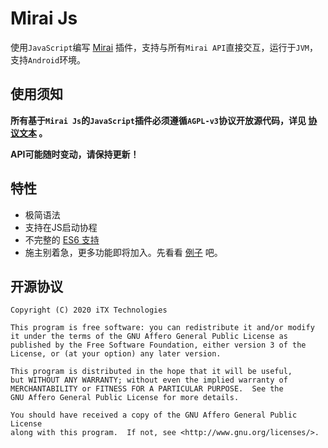 # Mirai Js

使用`JavaScript`编写 [Mirai](https://github.com/mamoe/mirai) 插件，支持与所有`Mirai API`直接交互，运行于`JVM`，支持`Android`环境。

## 使用须知

**所有基于`Mirai Js`的`JavaScript`插件必须遵循`AGPL-v3`协议开放源代码，详见 [协议文本](LICENSE) 。**

**API可能随时变动，请保持更新！**

## 特性

* 极简语法
* 支持在JS启动协程
* 不完整的 [ES6 支持](https://mozilla.github.io/rhino/compat/engines.html)
* 施主别着急，更多功能即将加入。先看看 [例子](examples) 吧。

## 开源协议

    Copyright (C) 2020 iTX Technologies

    This program is free software: you can redistribute it and/or modify
    it under the terms of the GNU Affero General Public License as
    published by the Free Software Foundation, either version 3 of the
    License, or (at your option) any later version.

    This program is distributed in the hope that it will be useful,
    but WITHOUT ANY WARRANTY; without even the implied warranty of
    MERCHANTABILITY or FITNESS FOR A PARTICULAR PURPOSE.  See the
    GNU Affero General Public License for more details.

    You should have received a copy of the GNU Affero General Public License
    along with this program.  If not, see <http://www.gnu.org/licenses/>.
